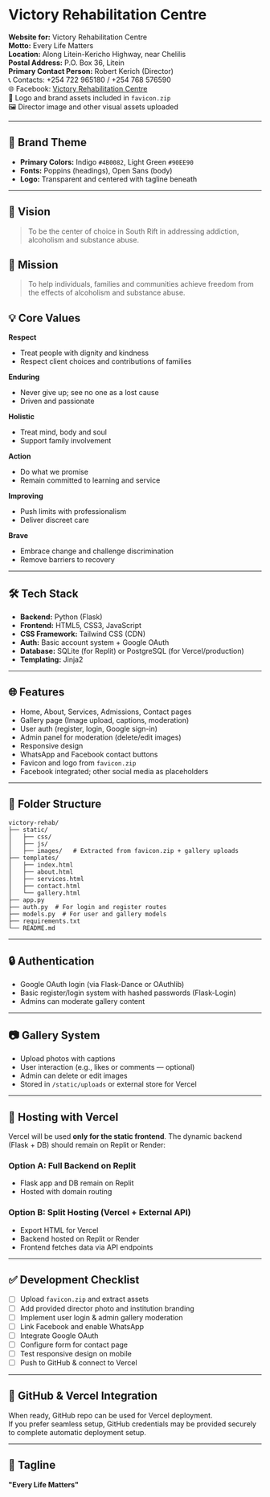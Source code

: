 
# Victory Rehabilitation Centre

**Website for:** Victory Rehabilitation Centre  
**Motto:** Every Life Matters  
**Location:** Along Litein-Kericho Highway, near Chelilis  
**Postal Address:** P.O. Box 36, Litein  
**Primary Contact Person:** Robert Kerich (Director)  
📞 Contacts: +254 722 965180 / +254 768 576590  
🌐 Facebook: [Victory Rehabilitation Centre](https://www.facebook.com/61567699920038/posts/pfbid021oYEHdb78yAXEwDH37Yn9bAcsyLyhxdzVscQSKYwYcsabCf4pKiQWjC74ErqWFf8l/?app=fbl)  
📸 Logo and brand assets included in `favicon.zip`  
🖼️ Director image and other visual assets uploaded  

---

## 🎨 Brand Theme

- **Primary Colors:** Indigo `#4B0082`, Light Green `#90EE90`
- **Fonts:** Poppins (headings), Open Sans (body)
- **Logo:** Transparent and centered with tagline beneath

---

## 🎯 Vision

> To be the center of choice in South Rift in addressing addiction, alcoholism and substance abuse.

## 🧭 Mission

> To help individuals, families and communities achieve freedom from the effects of alcoholism and substance abuse.

## 💡 Core Values

**Respect**  
- Treat people with dignity and kindness  
- Respect client choices and contributions of families  

**Enduring**  
- Never give up; see no one as a lost cause  
- Driven and passionate  

**Holistic**  
- Treat mind, body and soul  
- Support family involvement  

**Action**  
- Do what we promise  
- Remain committed to learning and service  

**Improving**  
- Push limits with professionalism  
- Deliver discreet care  

**Brave**  
- Embrace change and challenge discrimination  
- Remove barriers to recovery  

---

## 🛠️ Tech Stack

- **Backend:** Python (Flask)
- **Frontend:** HTML5, CSS3, JavaScript
- **CSS Framework:** Tailwind CSS (CDN)
- **Auth:** Basic account system + Google OAuth
- **Database:** SQLite (for Replit) or PostgreSQL (for Vercel/production)
- **Templating:** Jinja2

---

## 🌐 Features

- Home, About, Services, Admissions, Contact pages
- Gallery page (Image upload, captions, moderation)
- User auth (register, login, Google sign-in)
- Admin panel for moderation (delete/edit images)
- Responsive design
- WhatsApp and Facebook contact buttons
- Favicon and logo from `favicon.zip`
- Facebook integrated; other social media as placeholders

---

## 🧩 Folder Structure

```
victory-rehab/
├── static/
│   ├── css/
│   ├── js/
│   ├── images/   # Extracted from favicon.zip + gallery uploads
├── templates/
│   ├── index.html
│   ├── about.html
│   ├── services.html
│   ├── contact.html
│   └── gallery.html
├── app.py
├── auth.py  # For login and register routes
├── models.py  # For user and gallery models
├── requirements.txt
└── README.md
```

---

## 🔒 Authentication

- Google OAuth login (via Flask-Dance or OAuthlib)
- Basic register/login system with hashed passwords (Flask-Login)
- Admins can moderate gallery content

---

## 📷 Gallery System

- Upload photos with captions
- User interaction (e.g., likes or comments — optional)
- Admin can delete or edit images
- Stored in `/static/uploads` or external store for Vercel

---

## 🚀 Hosting with Vercel

Vercel will be used **only for the static frontend**. The dynamic backend (Flask + DB) should remain on Replit or Render:

### Option A: Full Backend on Replit
- Flask app and DB remain on Replit
- Hosted with domain routing

### Option B: Split Hosting (Vercel + External API)
- Export HTML for Vercel
- Backend hosted on Replit or Render
- Frontend fetches data via API endpoints

---

## ✅ Development Checklist

- [ ] Upload `favicon.zip` and extract assets
- [ ] Add provided director photo and institution branding
- [ ] Implement user login & admin gallery moderation
- [ ] Link Facebook and enable WhatsApp
- [ ] Integrate Google OAuth
- [ ] Configure form for contact page
- [ ] Test responsive design on mobile
- [ ] Push to GitHub & connect to Vercel

---

## 🔐 GitHub & Vercel Integration

When ready, GitHub repo can be used for Vercel deployment.  
If you prefer seamless setup, GitHub credentials may be provided securely to complete automatic deployment setup.

---

## 🙌 Tagline

**"Every Life Matters"**

